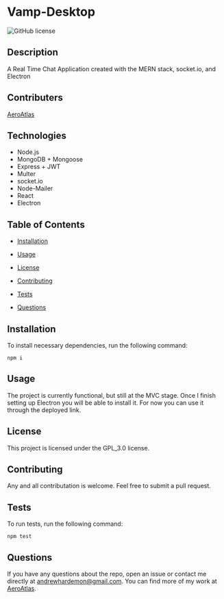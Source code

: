 # Vamp-Desktop
![GitHub license](https://img.shields.io/badge/license-GPL_3.0-blue.svg)

## Description

A Real Time Chat Application created with the MERN stack, socket.io, and Electron 

## Contributers
[AeroAtlas](https://github.com/AeroAtlas/)

## Technologies

<ul>
    <li>Node.js</li>
    <li>MongoDB + Mongoose</li>
    <li>Express + JWT</li>
    <li>Multer</li>
    <li>socket.io</li>
    <li>Node-Mailer</li>
    <li>React</li>
    <li>Electron</li>
</ul>

## Table of Contents 

* [Installation](#installation)

* [Usage](#usage)

* [License](#license)

* [Contributing](#contributing)

* [Tests](#tests)

* [Questions](#questions)

## Installation

To install necessary dependencies, run the following command:

```
npm i
```

## Usage

The project is currently functional, but still at the MVC stage. Once I finish setting up Electron you will be able to install it. For now you can use it through the deployed link.

## License

This project is licensed under the GPL_3.0 license.
  
## Contributing

Any and all contributation is welcome. Feel free to submit a pull request.

## Tests

To run tests, run the following command:

```
npm test
```

## Questions

If you have any questions about the repo, open an issue or contact me directly at andrewhardemon@gmail.com. You can find more of my work at [AeroAtlas](https://github.com/AeroAtlas/).

